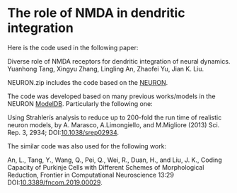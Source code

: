 # The role of NMDA in dendritic integration

Here is the code used in the following paper:

Diverse role of NMDA receptors for dendritic integration of neural dynamics. Yuanhong Tang, Xingyu Zhang, Lingling An, Zhaofei Yu, 
Jian K. Liu.

NEURON.zip includes the code based on the [NEURON](https://neuron.yale.edu/neuron/). 

The code was developed based on many previous works/models in the NEURON [ModelDB](https://senselab.med.yale.edu/modeldb). Particularly the following one: 

Using Strahlerís analysis to reduce up to 200-fold the run time of realistic neuron models, by A. Marasco, A.Limongiello, and M.Migliore
(2013) Sci. Rep. 3, 2934; DOI:[10.1038/srep02934](https://doi.org/10.1038/srep02934).

The similar code was also used for the following work: 

An, L., Tang, Y., Wang, Q., Pei, Q., Wei, R., Duan, H., and Liu, J. K., Coding Capacity of Purkinje Cells with Different Schemes of Morphological Reduction, Frontier in Computational Neuroscience 13:29 DOI:[10.3389/fncom.2019.00029](https://www.frontiersin.org/articles/10.3389/fncom.2019.00029/full).


